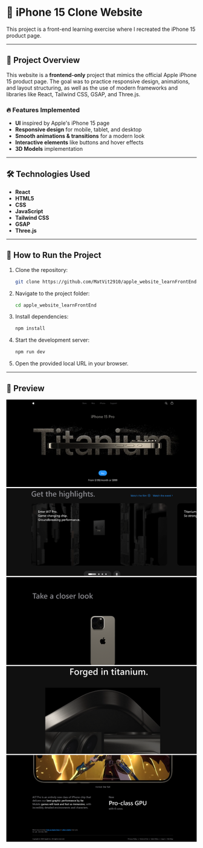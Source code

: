 # 📱 iPhone 15 Clone Website

This project is a front-end learning exercise where I recreated the iPhone 15 product page.

---

## 📌 Project Overview
This website is a **frontend-only** project that mimics the official Apple iPhone 15 product page. The goal was to practice responsive design, animations, and layout structuring, as well as the use of modern frameworks and libraries like React, Tailwind CSS, GSAP, and Three.js.

### 🔥 Features Implemented
- **UI** inspired by Apple's iPhone 15 page
- **Responsive design** for mobile, tablet, and desktop
- **Smooth animations & transitions** for a modern look
- **Interactive elements** like buttons and hover effects
- **3D Models** implementation
---

## 🛠️ Technologies Used
- **React**
- **HTML5**
- **CSS**
- **JavaScript**
- **Tailwind CSS**
- **GSAP**
- **Three.js**

---

## 🚀 How to Run the Project
1. Clone the repository:
   ```bash
   git clone https://github.com/MatVit2910/apple_website_learnFrontEnd.git
   ```
2. Navigate to the project folder:
   ```bash
   cd apple_website_learnFrontEnd
   ```
3. Install dependencies:
   ```bash
   npm install
   ```
4. Start the development server:
   ```bash
   npm run dev
   ```
5. Open the provided local URL in your browser.

---

## 📸 Preview
![Project Screenshot 1](https://github.com/MatVit2910/apple_website_learnFrontEnd/blob/8293036cc66fa3df47d30e393554a2bdc7562293/Img1.png)
![Project Screenshot 2](https://github.com/MatVit2910/apple_website_learnFrontEnd/blob/8293036cc66fa3df47d30e393554a2bdc7562293/Img2.png)
![Project Screenshot 3](https://github.com/MatVit2910/apple_website_learnFrontEnd/blob/8293036cc66fa3df47d30e393554a2bdc7562293/Img3.png)
![Project Screenshot 4](https://github.com/MatVit2910/apple_website_learnFrontEnd/blob/8293036cc66fa3df47d30e393554a2bdc7562293/Img4.png)
![Project Screenshot 5](https://github.com/MatVit2910/apple_website_learnFrontEnd/blob/8293036cc66fa3df47d30e393554a2bdc7562293/Img5.png)
